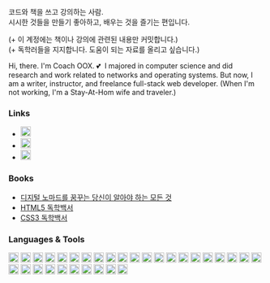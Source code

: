코드와 책을 쓰고 강의하는 사람.  
시시한 것들을 만들기 좋아하고, 배우는 것을 즐기는 편입니다.

(+ 이 계정에는 책이나 강의에 관련된 내용만 커밋합니다.)  
(+ 독학러들을 지지합니다. 도움이 되는 자료를 올리고 싶습니다.)

Hi, there. I'm Coach OOX. 💕&nbsp; I majored in computer science and did research and work related to networks and operating systems.
But now, I am a writer, instructor, and freelance full-stack web developer. (When I'm not working, I'm a Stay-At-Hom wife and traveler.)

### Links

- <a href="https://oox-school.tistory.com"><img alt="Blog" src="https://img.shields.io/badge/Blog%20-%230077B5.svg?&style=for-the-badge" height="20px"/></a>
- <a href="https://instagram.com/coach.oox"><img alt="Instagram" src="https://img.shields.io/badge/@coach.oox%20-%23E4405F.svg?&style=for-the-badge&logo=Instagram&logoColor=white" height="20px"/></a>
- <a href="mailto:coachmsoox@gmail.com"><img alt="Gmail" src="https://img.shields.io/badge/coachmsoox@gmail.com-D14836?style=for-the-badge&logo=gmail&logoColor=white" height="20px"/><a/>

### Books

- [디지털 노마드를 꿈꾸는 당신이 알아야 하는 모든 것](http://digital.kyobobook.co.kr/digital/ebook/ebookDetail.ink?selectedLargeCategory=001&barcode=480D201208350&orderClick=LAG&Kc=)
- [HTML5 독학백서](http://digital.kyobobook.co.kr/digital/ebook/ebookDetail.ink?selectedLargeCategory=001&barcode=480D210130780&orderClick=LEH&Kc=)
- [CSS3 독학백서](http://digital.kyobobook.co.kr/digital/ebook/ebookDetail.ink?selectedLargeCategory=001&barcode=480D210330180&orderClick=LAG&Kc=)

### Languages & Tools

<img alt="C" src="https://img.shields.io/badge/c%20-%2300599C.svg?&style=for-the-badge&logo=c&logoColor=white" height="20px"/> <img alt="C++" src="https://img.shields.io/badge/c++%20-%2300599C.svg?&style=for-the-badge&logo=c%2B%2B&ogoColor=white" height="20px"/> <img alt="Ruby" src="https://img.shields.io/badge/ruby-%23CC342D.svg?&style=for-the-badge&logo=ruby&logoColor=white" height="20px"/> <img alt="JavaScript" src="https://img.shields.io/badge/javascript%20-%23323330.svg?&style=for-the-badge&logo=javascript&logoColor=%23F7DF1E" height="20px"/> <img alt="TypeScript" src="https://img.shields.io/badge/typescript%20-%23007ACC.svg?&style=for-the-badge&logo=typescript&logoColor=white" height="20px"/> <img alt="Python" src="https://img.shields.io/badge/python%20-%2314354C.svg?&style=for-the-badge&logo=python&logoColor=white" height="20px"/> <img alt="GraphQL" src="https://img.shields.io/badge/-GraphQL-E10098?style=for-the-badge&logo=graphql" height="20px"/> <img alt="Dart" src="https://img.shields.io/badge/dart-%230175C2.svg?&style=for-the-badge&logo=dart&logoColor=white" height="20px"/> <img alt="Swift" src="https://img.shields.io/badge/swift-%23FA7343.svg?&style=for-the-badge&logo=swift&logoColor=white" height="20px"/> <img alt="Go" src="https://img.shields.io/badge/go-%2300ADD8.svg?&style=for-the-badge&logo=go&logoColor=white" height="20px"/> <img alt="HTML5" src="https://img.shields.io/badge/html5%20-%23E34F26.svg?&style=for-the-badge&logo=html5&logoColor=white" height="20px"/> <img alt="CSS3" src="https://img.shields.io/badge/css3%20-%231572B6.svg?&style=for-the-badge&logo=css3&logoColor=white" height="20px"/> <img alt="Rails" src="https://img.shields.io/badge/rails%20-%23CC0000.svg?&style=for-the-badge&logo=ruby-on-rails&logoColor=white" height="20px"/> <img alt="NodeJS" src="https://img.shields.io/badge/node.js%20-%2343853D.svg?&style=for-the-badge&logo=node.js&logoColor=white" height="20px"/> <img alt="Express.js" src="https://img.shields.io/badge/express.js%20-%23404d59.svg?&style=for-the-badge" height="20px"/> <img alt="Flutter" src="https://img.shields.io/badge/Flutter%20-%2302569B.svg?&style=for-the-badge&logo=Flutter&logoColor=white" height="20px" /> <img alt="React" src="https://img.shields.io/badge/react%20-%2320232a.svg?&style=for-the-badge&logo=react&logoColor=%2361DAFB" height="20px"/> <img alt="React Native" src="https://img.shields.io/badge/react_native%20-%2320232a.svg?&style=for-the-badge&logo=react&logoColor=%2361DAFB" height="20px"/> <img alt="Redux" src="https://img.shields.io/badge/redux%20-%23593d88.svg?&style=for-the-badge&logo=redux&logoColor=white" height="20px"/> <img alt="Django" src="https://img.shields.io/badge/django%20-%23092E20.svg?&style=for-the-badge&logo=django&logoColor=white" height="20px"/> <img alt="SASS" src="https://img.shields.io/badge/SASS%20-hotpink.svg?&style=for-the-badge&logo=SASS&logoColor=white" height="20px"/> <img alt="NestJS" src="https://img.shields.io/badge/nestjs%20-%23E0234E.svg?&style=for-the-badge&logo=nestjs&logoColor=white" height="20px" /> <img alt="Type-graphql" src="https://img.shields.io/badge/-TypeGraphQL-%23C04392?&style=for-the-badge" height="20px"/> <img alt="Apollo-GraphQL" src="https://img.shields.io/badge/-Apollo%20GraphQL-311C87?style=for-the-badge&logo=apollo-graphql" height="20px"/> <img alt="Jest" src="https://img.shields.io/badge/-jest-%23C21325?&style=for-the-badge&logo=jest&logoColor=white" height="20px"/> <img alt="Docker" src="https://img.shields.io/badge/docker%20-%230db7ed.svg?&style=for-the-badge&logo=docker&logoColor=white" height="20px"/> <img alt="Jupyter" src="https://img.shields.io/badge/Jupyter%20-%23F37626.svg?&style=for-the-badge&logo=Jupyter&logoColor=white" height="20px" /> <img alt="MongoDB" src ="https://img.shields.io/badge/MongoDB-%234ea94b.svg?&style=for-the-badge&logo=mongodb&logoColor=white" height="20px"/> <img alt="Firebase" src="https://img.shields.io/badge/firebase%20-%23039BE5.svg?&style=for-the-badge&logo=firebase" height="20px"/> <img alt="AWS" src="https://img.shields.io/badge/AWS%20-%23FF9900.svg?&style=for-the-badge&logo=amazon-aws&logoColor=white" height="20px"/> <img alt="Heroku" src="https://img.shields.io/badge/heroku%20-%23430098.svg?&style=for-the-badge&logo=heroku&logoColor=white" height="20px"/>
